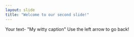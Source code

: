 ```yaml
---
layout: slide
title: "Welcome to our second slide!"
---
```

Your text- "My witty caption"
Use the left arrow to go back!
